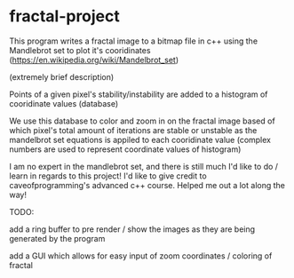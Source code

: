 # fractal-project

This program writes a fractal image to a bitmap file in c++ using the Mandlebrot set to plot it's cooridinates (https://en.wikipedia.org/wiki/Mandelbrot_set) 

(extremely brief description)

Points of a given pixel's stability/instability are added to a histogram of cooridinate values (database)

We use this database to color and zoom in on the fractal image based of which pixel's total amount of iterations are stable or unstable as the mandelbrot set equations is appiled to each cooridinate value (complex numbers are used to represent coordinate values of histogram)



I am no expert in the mandlebrot set, and there is still much I'd like to do / learn in regards to this project!
I'd like to give credit to caveofprogramming's advanced c++ course. Helped me out a lot along the way!


TODO: 

  add a ring buffer to pre render / show the images as they are being generated by the program
  
  add a GUI which allows for easy input of zoom coordinates / coloring of fractal
   




